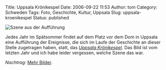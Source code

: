 Title: Uppsala Krönikespel
Date: 2006-09-22 11:53
Author: tom
Category: Schweden
Tags: Foto, Geschichte, Kultur, Uppsala
Slug: uppsala-kroenikespel
Status: published

![Szene aus der
Aufführung](http://www.fiket.de/pic/kronikespel.jpg "Szene aus der Aufführung")

Jedes Jahr im Spätsommer findet auf dem Platz vor dem Dom in Uppsala
eine Aufführung der Ereignisse, die sich im Laufe der Geschichte an
dieser Stelle zugetragen haben, statt, das [*Uppsala
Krönikespel*](http://uppsala-kronikespel.org/). Das Bild ist vom letzten
Jahr und ich habe leider vergessen, welche Szene das war.

*Nachtrag:* [Mehr
Bilder](http://thomasmarquart.net/gallery/Kronikespel/).

